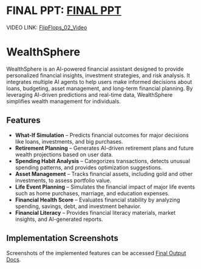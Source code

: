 # FINAL PPT: [FINAL PPT](https://docs.google.com/presentation/d/170uBvGN9-6bTfW2KFL8STn1iyLJxfY9ibliYH-tPVmI/edit?usp=sharing)
VIDEO LINK: [FlipFlops_02_Video](https://drive.google.com/file/d/147ax-AkQI8Qd6T6capQlF1_r2pEk9hc-/view?usp=sharing)
# WealthSphere  

WealthSphere is an AI-powered financial assistant designed to provide personalized financial insights, investment strategies, and risk analysis. It integrates multiple AI agents to help users make informed decisions about loans, budgeting, asset management, and long-term financial planning. By leveraging AI-driven predictions and real-time data, WealthSphere simplifies wealth management for individuals.  

## Features  

- **What-If Simulation** – Predicts financial outcomes for major decisions like loans, investments, and big purchases.  
- **Retirement Planning** – Generates AI-driven retirement plans and future wealth projections based on user data.  
- **Spending Habit Analysis** – Categorizes transactions, detects unusual spending patterns, and provides optimization suggestions.  
- **Asset Management** – Tracks financial assets, including gold and other investments, to assess portfolio value.  
- **Life Event Planning** – Simulates the financial impact of major life events such as home purchases, marriage, and education expenses.  
- **Financial Health Score** – Evaluates financial stability by analyzing spending, savings, debt, and investment behavior.  
- **Financial Literacy** – Provides financial literacy materials, market insights, and AI-generated reports.  

## Implementation Screenshots  

Screenshots of the implemented features can be accessed [Final Output Docs](https://docs.google.com/document/d/1RIhh9m8kQl1rGORl34IMvynPCkG7nTMg4TyvRZl7Ga4/edit?usp=sharing).  
